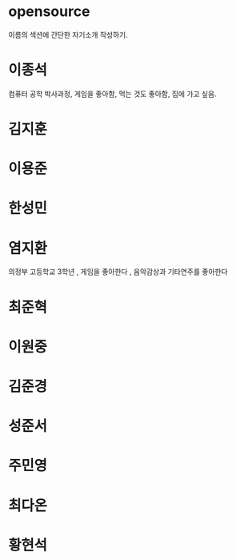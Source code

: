 # opensource
이름의 섹션에 간단한 자기소개 작성하기.

# 이종석
컴퓨터 공학 박사과정, 게임을 좋아함, 먹는 것도 좋아함, 집에 가고 싶음.

# 김지훈

# 이용준

# 한성민

# 염지환
의정부 고등학교 3학년 , 게임을 좋아한다 , 음악감상과 기타연주를 좋아한다
# 최준혁

# 이원중

# 김준경

# 성준서

# 주민영

# 최다온

# 황현석
